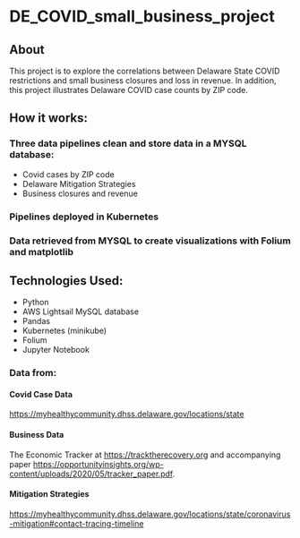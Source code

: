 # DE_COVID_small_business_project

## About
This project is to explore the correlations between Delaware State COVID restrictions and small business closures and loss in revenue. In addition, this project illustrates Delaware COVID case counts by ZIP code.

## How it works:
### Three data pipelines clean and store data in a MYSQL database:
* Covid cases by ZIP code 
* Delaware Mitigation Strategies
* Business closures and revenue
### Pipelines deployed in Kubernetes
### Data retrieved from MYSQL to create visualizations with Folium and matplotlib

## Technologies Used:
* Python
* AWS Lightsail MySQL database
* Pandas
* Kubernetes (minikube) 
* Folium
* Jupyter Notebook
### Data from:
#### Covid Case Data
https://myhealthycommunity.dhss.delaware.gov/locations/state
#### Business Data
The Economic Tracker at  https://tracktherecovery.org and accompanying paper https://opportunityinsights.org/wp-content/uploads/2020/05/tracker_paper.pdf.
#### Mitigation Strategies
https://myhealthycommunity.dhss.delaware.gov/locations/state/coronavirus-mitigation#contact-tracing-timeline

